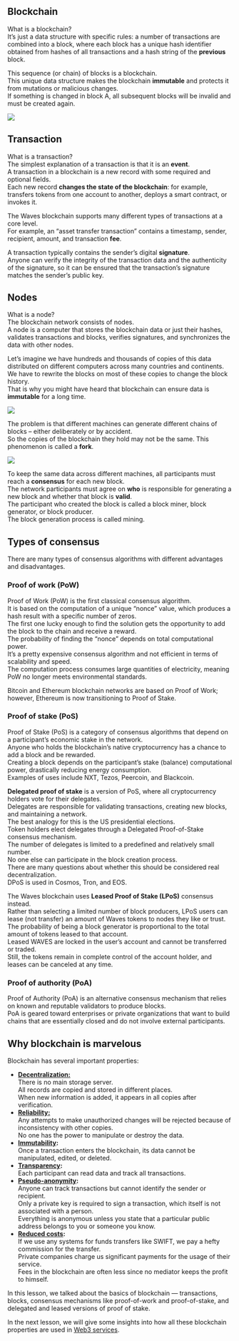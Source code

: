 ## Blockchain ##

What is a blockchain?  
It’s just a data structure with specific rules: a number of transactions are combined into a block, where each block has a unique hash identifier obtained from hashes of all transactions and a hash string of the **previous** block.

This sequence (or chain) of blocks is a blockchain.  
This unique data structure makes the blockchain **immutable** and protects it from mutations or malicious changes.  
If something is changed in block A, all subsequent blocks will be invalid and must be created again.

![](./img/blockchain.png)

## Transaction ##

What is a transaction?   
The simplest explanation of a transaction is that it is an **event**.  
A transaction in a blockchain is a new record with some required and optional fields.  
Each new record **changes the state of the blockchain**: for example, transfers tokens from one account to another, deploys a smart contract, or invokes it.

The Waves blockchain supports many different types of transactions at a core level.  
For example, an “asset transfer transaction” contains a timestamp, sender, recipient, amount, and transaction **fee**.

A transaction typically contains the sender’s digital **signature**.  
Anyone can verify the integrity of the transaction data and the authenticity of the signature, so it can be ensured that the transaction’s signature matches the sender’s public key.

## Nodes ##

What is a node?  
The blockchain network consists of nodes.  
A node is a computer that stores the blockchain data or just their hashes, validates transactions and blocks, verifies signatures, and synchronizes the data with other nodes.  

Let’s imagine we have hundreds and thousands of copies of this data distributed on different computers across many countries and continents.  
We have to rewrite the blocks on most of these copies to change the block history.  
That is why you might have heard that blockchain can ensure data is **immutable** for a long time.

![](./img/nodes.png)

The problem is that different machines can generate different chains of blocks – either deliberately or by accident.  
So the copies of the blockchain they hold may not be the same. This phenomenon is called a **fork**.

![](./img/fork.png)

To keep the same data across different machines, all participants must reach a **consensus** for each new block.  
The network participants must agree on **who** is responsible for generating a new block and whether that block is **valid**.  
The participant who created the block is called a block miner, block generator, or block producer.  
The block generation process is called mining.  

## Types of consensus ##

There are many types of consensus algorithms with different advantages and disadvantages.  

### Proof of work (PoW) ###

Proof of Work (PoW) is the first classical consensus algorithm.  
It is based on the computation of a unique “nonce” value, which produces a hash result with a specific number of zeros.  
The first one lucky enough to find the solution gets the opportunity to add the block to the chain and receive a reward.  
The probability of finding the “nonce” depends on total computational power.  
It’s a pretty expensive consensus algorithm and not efficient in terms of scalability and speed.  
The computation process consumes large quantities of electricity, meaning PoW no longer meets environmental standards.  

Bitcoin and Ethereum blockchain networks are based on Proof of Work; however, Ethereum is now transitioning to Proof of Stake.  

### Proof of stake (PoS) ###

Proof of Stake (PoS) is a category of consensus algorithms that depend on a participant’s economic stake in the network.  
Anyone who holds the blockchain’s native cryptocurrency has a chance to add a block and be rewarded.  
Creating a block depends on the participant’s stake (balance) computational power, drastically reducing energy consumption.  
Examples of uses include NXT, Tezos, Peercoin, and Blackcoin.  

**Delegated proof of stake** is a version of PoS, where all cryptocurrency holders vote for their delegates.  
Delegates are responsible for validating transactions, creating new blocks, and maintaining a network.  
The best analogy for this is the US presidential elections.  
Token holders elect delegates through a Delegated Proof-of-Stake consensus mechanism.  
The number of delegates is limited to a predefined and relatively small number.  
No one else can participate in the block creation process.  
There are many questions about whether this should be considered real decentralization.  
DPoS is used in Cosmos, Tron, and EOS.  

The Waves blockchain uses **Leased Proof of Stake (LPoS)** consensus instead.  
Rather than selecting a limited number of block producers, LPoS users can lease (not transfer) an amount of Waves tokens to nodes they like or trust.  
The probability of being a block generator is proportional to the total amount of tokens leased to that account.  
Leased WAVES are locked in the user’s account and cannot be transferred or traded.  
Still, the tokens remain in complete control of the account holder, and leases can be canceled at any time.  

### Proof of authority (PoA) ###

Proof of Authority (PoA) is an alternative consensus mechanism that relies on known and reputable validators to produce blocks.  
PoA is geared toward enterprises or private organizations that want to build chains that are essentially closed and do not involve external participants.   

## Why blockchain is marvelous ##

Blockchain has several important properties:

- **<u>Decentralization:</u>**  
  There is no main storage server.  
  All records are copied and stored in different places.  
  When new information is added, it appears in all copies after verification.  
- **<u>Reliability:</u>**  
  Any attempts to make unauthorized changes will be rejected because of inconsistency with other copies.  
  No one has the power to manipulate or destroy the data.  
- **<u>Immutability</u>:**  
  Once a transaction enters the blockchain, its data cannot be manipulated, edited, or deleted.  
- **<u>Transparency</u>:**  
  Each participant can read data and track all transactions.  
- **<u>Pseudo-anonymity</u>:**  
  Anyone can track transactions but cannot identify the sender or recipient.  
  Only a private key is required to sign a transaction, which itself is not associated with a person.  
  Everything is anonymous unless you state that a particular public address belongs to you or someone you know.  
- **<u>Reduced costs</u>:**  
  If we use any systems for funds transfers like SWIFT, we pay a hefty commission for the transfer.  
  Private companies charge us significant payments for the usage of their service.  
  Fees in the blockchain are often less since no mediator keeps the profit to himself.  

In this lesson, we talked about the basics of blockchain — transactions, blocks, consensus mechanisms like proof-of-work and proof-of-stake, and delegated and leased versions of proof of stake.  
  
In the next lesson, we will give some insights into how all these blockchain properties are used in [Web3 services]().